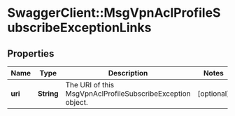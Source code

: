 # SwaggerClient::MsgVpnAclProfileSubscribeExceptionLinks

## Properties
Name | Type | Description | Notes
------------ | ------------- | ------------- | -------------
**uri** | **String** | The URI of this MsgVpnAclProfileSubscribeException object. | [optional] 


